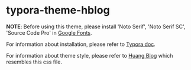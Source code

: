 # typora-theme-hblog

**NOTE**: Before using this theme, please install 'Noto Serif', 'Noto Serif SC', 'Source Code Pro' in [Google Fonts](https://fonts.google.com/noto/fonts).

For information about installation, please refer to [Typora doc](https://theme.typora.io/doc/).

For information about theme style, please refer to [Huang Blog](https://xn--29s704loyd.com/) which resembles this css file.
